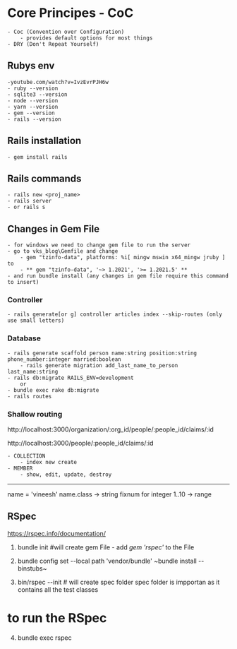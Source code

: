 # Core Principes - CoC
	- Coc (Convention over Configuration)
		- provides default options for most things
	- DRY (Don't Repeat Yourself)

## Rubys env
	-youtube.com/watch?v=IvzEvrPJH6w
	- ruby --version
	- sqlite3 --version
	- node --version
	- yarn --version
	- gem --version
	- rails --version

## Rails installation
	- gem install rails

## Rails commands
	- rails new <proj_name>
	- rails server
	- or rails s

## Changes in Gem File
	- for windows we need to change gem file to run the server
	- go to vks_blog\Gemfile and change
		- gem "tzinfo-data", platforms: %i[ mingw mswin x64_mingw jruby ] to
		- ** gem "tzinfo-data", '~> 1.2021', '>= 1.2021.5' **
	- and run bundle install (any changes in gem file require this command to insert)

### Controller
	- rails generate[or g] controller articles index --skip-routes (only use small letters)

### Database
	- rails generate scaffold person name:string position:string phone_number:integer married:boolean
		- rails generate migration add_last_name_to_person last_name:string
	- rails db:migrate RAILS_ENV=development
		or
	- bundle exec rake db:migrate
	- rails routes

### Shallow routing
http://localhost:3000/organization/:org_id/people/:people_id/claims/:id

http://localhost:3000/people/:people_id/claims/:id

	- COLLECTION
		- index new create
	- MEMBER
		- show, edit, update, destroy

------------------------------------------------------------------------------------

name = 'vineesh'
name.class -> string
fixnum for integer
1..10 -> range


## RSpec
https://rspec.info/documentation/

1) 	bundle init #will create gem File
 		- add *gem 'rspec'* to the File

2) 	bundle config set --local path 'vendor/bundle'
		~bundle install --binstubs~

3) 	bin/rspec --init # will create spec folder
			spec folder is impportan as it contains all the test classes
# to run the RSpec
4) 	bundle exec rspec
